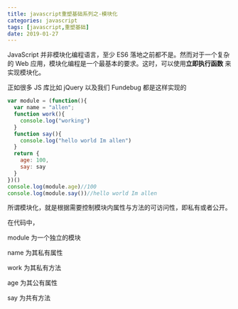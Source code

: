 ```yaml
---
title: javascript重塑基础系列之-模块化
categories: javascript
tags: [javascript,重塑基础]
date: 2019-01-27
---
```


JavaScript 并非模块化编程语言，至少 ES6 落地之前都不是。然而对于一个复杂的 Web 应用，模块化编程是一个最基本的要求。这时，可以使用**立即执行函数** 来实现模块化。

正如很多 JS 库比如 jQuery 以及我们 Fundebug 都是这样实现的

```javascript
var module = (function(){
  var name = "allen";
  function work(){
    console.log("working")
  }
  function say(){
    console.log("hello world Im allen")
  }
  return {
    age: 100,
    say: say
  }
})()
console.log(module.age)//100
console.log(module.say())//hello world Im allen
```
所谓模块化，就是根据需要控制模块内属性与方法的可访问性，即私有或者公开。

在代码中，

module 为一个独立的模块

name 为其私有属性

work 为其私有方法

age 为其公有属性

say 为共有方法